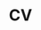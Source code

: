 ---
title: CV
nav: true
nav_order: 4
description:
newtab: true
permalink: assets/pdf/cv_haricharan.pdf
---